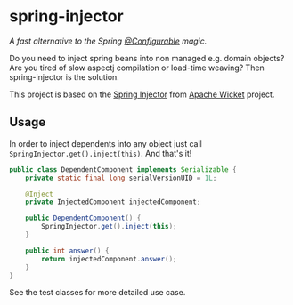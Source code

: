 # spring-injector
*A fast alternative to the Spring [@Configurable](http://docs.spring.io/spring/docs/current/spring-framework-reference/html/aop.html#aop-using-aspectj) magic.*

Do you need to inject spring beans into non managed e.g. domain objects? Are you tired of slow aspectj compilation or load-time weaving? Then spring-injector is the solution.

This project is based on the [Spring Injector](https://ci.apache.org/projects/wicket/apidocs/8.x/org/apache/wicket/spring/injection/annot/SpringComponentInjector.html) from [Apache Wicket](http://wicket.apache.org/) project. 

## Usage
In order to inject dependents into any object just call `SpringInjector.get().inject(this)`. And that's it!

```java
public class DependentComponent implements Serializable {
	private static final long serialVersionUID = 1L;

	@Inject
	private InjectedComponent injectedComponent;

	public DependentComponent() {
		SpringInjector.get().inject(this);
	}

	public int answer() {
		return injectedComponent.answer();
	}
}
```

See the test classes for more detailed use case.
